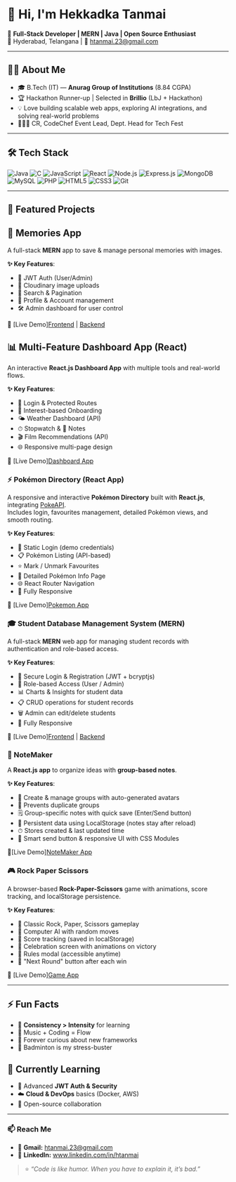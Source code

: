 # 👋 Hi, I'm Hekkadka Tanmai  

🚀 **Full-Stack Developer | MERN | Java | Open Source Enthusiast**  
📍 Hyderabad, Telangana | 📧 htanmai.23@gmail.com  

---

## 👨‍💻 About Me
- 🎓 B.Tech (IT) — **Anurag Group of Institutions** (8.84 CGPA)
- 🏆 Hackathon Runner-up | Selected in **Brillio** (LbJ + Hackathon)
- 💡 Love building scalable web apps, exploring AI integrations, and solving real-world problems
- 🧑‍🤝‍🧑 CR, CodeChef Event Lead, Dept. Head for Tech Fest

---

## 🛠️ Tech Stack
![Java](https://img.shields.io/badge/Java-ED8B00?style=for-the-badge&logo=java&logoColor=white)
![C](https://img.shields.io/badge/C-00599C?style=for-the-badge&logo=c&logoColor=white)
![JavaScript](https://img.shields.io/badge/JavaScript-F7DF1E?style=for-the-badge&logo=javascript&logoColor=black)
![React](https://img.shields.io/badge/React-20232A?style=for-the-badge&logo=react&logoColor=61DAFB)
![Node.js](https://img.shields.io/badge/Node.js-339933?style=for-the-badge&logo=nodedotjs&logoColor=white)
![Express.js](https://img.shields.io/badge/Express.js-000000?style=for-the-badge&logo=express&logoColor=white)
![MongoDB](https://img.shields.io/badge/MongoDB-4EA94B?style=for-the-badge&logo=mongodb&logoColor=white)
![MySQL](https://img.shields.io/badge/MySQL-005C84?style=for-the-badge&logo=mysql&logoColor=white)
![PHP](https://img.shields.io/badge/PHP-777BB4?style=for-the-badge&logo=php&logoColor=white)
![HTML5](https://img.shields.io/badge/HTML5-E34F26?style=for-the-badge&logo=html5&logoColor=white)
![CSS3](https://img.shields.io/badge/CSS3-1572B6?style=for-the-badge&logo=css3&logoColor=white)
![Git](https://img.shields.io/badge/Git-F05032?style=for-the-badge&logo=git&logoColor=white)

---

## 🚀 Featured Projects
## 📓 Memories App  
A full-stack **MERN** app to save & manage personal memories with images.  

**✨ Key Features**: 
- 🔐 JWT Auth (User/Admin)  
- 📸 Cloudinary image uploads  
- 🔎 Search & Pagination  
- 👤 Profile & Account management  
- 🛠️ Admin dashboard for user control  

🔗 [Live Demo][Frontend](https://mymemoriesp.netlify.app/) | [Backend](https://mymemories-qrkc.onrender.com/)

## 📊 Multi-Feature Dashboard App (React)

An interactive **React.js Dashboard App** with multiple tools and real-world flows.  

**✨ Key Features**:  
- 🔐 Login & Protected Routes  
- 🎯 Interest-based Onboarding  
- 🌤 Weather Dashboard (API)  
- ⏱ Stopwatch & 📝 Notes  
- 🎬 Film Recommendations (API)  
- 🌐 Responsive multi-page design  

🔗 [Live Demo][Dashboard App](https://classy-elf-fb5ff3.netlify.app/)


### ⚡ Pokémon Directory (React App)

A responsive and interactive **Pokémon Directory** built with **React.js**, integrating [PokeAPI](https://pokeapi.co/).  
Includes login, favourites management, detailed Pokémon views, and smooth routing.  


**✨ Key Features**: 
- 🔐 Static Login (demo credentials)  
- 📋 Pokémon Listing (API-based)  
- ⭐ Mark / Unmark Favourites  
- 📄 Detailed Pokémon Info Page  
- 🌐 React Router Navigation  
- 📱 Fully Responsive  

🔗 [Live Demo][Pokemon App](https://dynamic-strudel-9cbe46.netlify.app/)  

### 🎓 Student Database Management System (MERN)

A full-stack **MERN** web app for managing student records with authentication and role-based access.  


**✨ Key Features**: 
- 🔐 Secure Login & Registration (JWT + bcryptjs)  
- 👤 Role-based Access (User / Admin)  
- 📊 Charts & Insights for student data  
- 📋 CRUD operations for student records  
- 🗑️ Admin can edit/delete students  
- 📱 Fully Responsive

🔗 [Live Demo][Frontend](https://studentdatabaseproject.netlify.app/) | [Backend](https://studentback-ocnq.onrender.com)  


### 📝 NoteMaker  
A **React.js app** to organize ideas with **group-based notes**.  

**✨ Key Features**:  
- 📂 Create & manage groups with auto-generated avatars  
- 🚫 Prevents duplicate groups  
- 🗒 Group-specific notes with quick save (Enter/Send button)  
- 💾 Persistent data using LocalStorage (notes stay after reload)  
- ⏱ Stores created & last updated time  
- 🎨 Smart send button & responsive UI with CSS Modules  

🔗[Live Demo][NoteMaker App](https://notemakerpro.netlify.app/) 

### 🎮 Rock Paper Scissors  
A browser-based **Rock-Paper-Scissors** game with animations, score tracking, and localStorage persistence.

**✨ Key Features**:  
- 🎲 Classic Rock, Paper, Scissors gameplay
- 🤖 Computer AI with random moves
- 🧾 Score tracking (saved in localStorage)
- 🎉 Celebration screen with animations on victory
- 📜 Rules modal (accessible anytime)
- 🔄 "Next Round" button after each win

🔗 [Live Demo][Game App](https://htanmaiproject.netlify.app/)


---


## ⚡ Fun Facts
- 🥇 **Consistency > Intensity** for learning
- 🎵 Music + Coding = Flow
- 🌱 Forever curious about new frameworks
- 🏸 Badminton is my stress-buster

## 📖 Currently Learning
- 🔐 Advanced **JWT Auth & Security**
- ☁️ **Cloud & DevOps** basics (Docker, AWS)
- 🤝 Open-source collaboration

---

### 📫 Reach Me
- 📧 **Gmail:** htanmai.23@gmail.com
- 🔗 **LinkedIn:** www.linkedin.com/in/htanmai


> ⭐️ *“Code is like humor. When you have to explain it, it’s bad.”*
